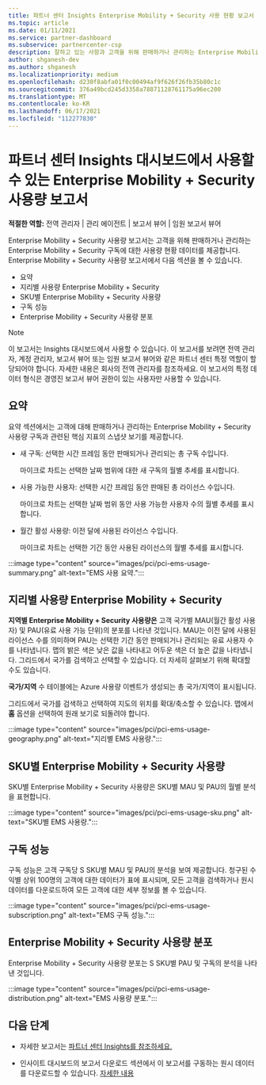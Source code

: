 ```yaml
---
title: 파트너 센터 Insights Enterprise Mobility + Security 사용 현황 보고서
ms.topic: article
ms.date: 01/11/2021
ms.service: partner-dashboard
ms.subservice: partnercenter-csp
description: 잘하고 있는 사항과 고객을 위해 판매하거나 관리하는 Enterprise Mobility + Security 구독의 사용량과 관련하여 개선할 수 있는 위치를 확인합니다.
author: shganesh-dev
ms.author: shganesh
ms.localizationpriority: medium
ms.openlocfilehash: d230f8abfa01f0c00494af9f626f26fb35b80c1c
ms.sourcegitcommit: 376a49bcd245d3358a78871128761175a96ec200
ms.translationtype: MT
ms.contentlocale: ko-KR
ms.lasthandoff: 06/17/2021
ms.locfileid: "112277830"
---
```

# <a name="enterprise-mobility--security-usage-report-available-from-the-partner-center-insights-dashboard"></a>파트너 센터 Insights 대시보드에서 사용할 수 있는 Enterprise Mobility + Security 사용량 보고서

**적절한 역할:** 전역 관리자 | 관리 에이전트 | 보고서 뷰어 | 임원 보고서 뷰어

Enterprise Mobility + Security 사용량 보고서는 고객을 위해 판매하거나 관리하는 Enterprise Mobility + Security 구독에 대한 사용량 현황 데이터를 제공합니다. Enterprise Mobility + Security 사용량 보고서에서 다음 섹션을 볼 수 있습니다.

- 요약
- 지리별 사용량 Enterprise Mobility + Security
- SKU별 Enterprise Mobility + Security 사용량
- 구독 성능
- Enterprise Mobility + Security 사용량 분포

 > [!NOTE]
 > 이 보고서는 Insights 대시보드에서 사용할 수 있습니다. 이 보고서를 보려면 전역 관리자, 계정 관리자, 보고서 뷰어 또는 임원 보고서 뷰어와 같은 파트너 센터 특정 역할이 할당되어야 합니다. 자세한 내용은 회사의 전역 관리자를 참조하세요. 이 보고서의 특정 데이터 형식은 경영진 보고서 뷰어 권한이 있는 사용자만 사용할 수 있습니다.

## <a name="summary"></a>요약

요약 섹션에서는 고객에 대해 판매하거나 관리하는 Enterprise Mobility + Security 사용량 구독과 관련된 핵심 지표의 스냅샷 보기를 제공합니다. 

- 새 구독: 선택한 시간 프레임 동안 판매되거나 관리되는 총 구독 수입니다.

   마이크로 차트는 선택한 날짜 범위에 대한 새 구독의 월별 추세를 표시합니다.

- 사용 가능한 사용자: 선택한 시간 프레임 동안 판매된 총 라이선스 수입니다.

   마이크로 차트는 선택한 날짜 범위 동안 사용 가능한 사용자 수의 월별 추세를 표시합니다.

- 월간 활성 사용량: 이전 달에 사용된 라이선스 수입니다.

   마이크로 차트는 선택한 기간 동안 사용된 라이선스의 월별 추세를 표시합니다.

:::image type="content" source="images/pci/pci-ems-usage-summary.png" alt-text="EMS 사용 요약.":::

## <a name="enterprise-mobility--security-usage-by-geography"></a>지리별 사용량 Enterprise Mobility + Security

**지역별 Enterprise Mobility + Security 사용량은** 고객 국가별 MAU(월간 활성 사용자) 및 PAU(유료 사용 가능 단위)의 분포를 나타낸 것입니다. MAU는 이전 달에 사용된 라이선스 수를 의미하며 PAU는 선택한 기간 동안 판매되거나 관리되는 유료 사용자 수를 나타냅니다. 맵의 밝은 색은 낮은 값을 나타내고 어두운 색은 더 높은 값을 나타냅니다. 그리드에서 국가를 검색하고 선택할 수 있습니다. 더 자세히 살펴보기 위해 확대할 수도 있습니다.

**국가/지역** 수 테이블에는 Azure 사용량 이벤트가 생성되는 총 국가/지역이 표시됩니다.

그리드에서 국가를 검색하고 선택하여 지도의 위치를 확대/축소할 수 있습니다. 맵에서 **홈** 옵션을 선택하여 원래 보기로 되돌려야 합니다.

:::image type="content" source="images/pci/pci-ems-usage-geography.png" alt-text="지리별 EMS 사용량.":::

## <a name="enterprise-mobility--security-usage-by-sku"></a>SKU별 Enterprise Mobility + Security 사용량

SKU별 Enterprise Mobility + Security 사용량은 SKU별 MAU 및 PAU의 월별 분석을 표현합니다.

:::image type="content" source="images/pci/pci-ems-usage-sku.png" alt-text="SKU별 EMS 사용량.":::

## <a name="subscriptions-performance"></a>구독 성능

구독 성능은 고객 구독당 S SKU별 MAU 및 PAU의 분석을 보여 제공합니다. 청구된 수익별 상위 100명의 고객에 대한 데이터가 표에 표시되며, 모든 고객을 검색하거나 원시 데이터를 다운로드하여 모든 고객에 대한 세부 정보를 볼 수 있습니다.

:::image type="content" source="images/pci/pci-ems-usage-subscription.png" alt-text="EMS 구독 성능.":::

## <a name="enterprise-mobility--security-usage-distribution"></a>Enterprise Mobility + Security 사용량 분포

Enterprise Mobility + Security 사용량 분포는 S SKU별 PAU 및 구독의 분석을 나타낸 것입니다.

:::image type="content" source="images/pci/pci-ems-usage-distribution.png" alt-text="EMS 사용량 분포.":::

## <a name="next-steps"></a>다음 단계

- 자세한 보고서는 [파트너 센터 Insights를 참조하세요.](partner-center-insights.md)

- 인사이트 대시보드의 보고서 다운로드 섹션에서 이 보고서를 구동하는 원시 데이터를 다운로드할 수 있습니다. [자세한 내용](pci-download-reports.md) 
